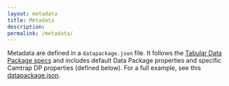 ```yaml
---
layout: metadata
title: Metadata
description: 
permalink: /metadata/
---
```


Metadata are defined in a `datapackage.json` file. It follows the [Tabular Data Package specs](https://specs.frictionlessdata.io/tabular-data-package/#specification) and includes default Data Package properties and specific Camtrap DP properties (defined below). For a full example, see this [datapackage.json](https://github.com/tdwg/dwc-for-biologging/blob/master/derived/camtrap-dp/data/raw/datapackage.json).


